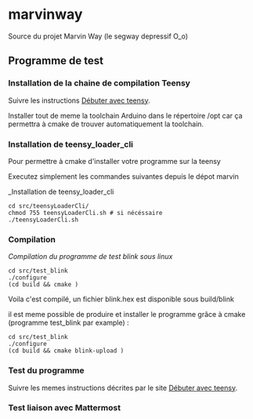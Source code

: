 # marvinway
Source du projet Marvin Way (le segway depressif O_o)

## Programme de test ##

### Installation de la chaine de compilation Teensy ###

Suivre les instructions [Débuter avec teensy](https://openclassrooms.com/courses/debuter-dans-l-informatique-embarquee-avec-teensy).

Installer tout de meme la toolchain Arduino dans le répertoire /opt car ça permettra à cmake de trouver automatiquement la toolchain.

### Installation de teensy_loader_cli

Pour permettre à cmake d'installer votre programme sur la teensy

Executez simplement les commandes suivantes depuis le dépot marvin

_Installation de teensy_loader_cli
~~~{.sh}
cd src/teensyLoaderCli/
chmod 755 teensyLoaderCli.sh # si nécéssaire
./teensyLoaderCli.sh
~~~

### Compilation ###

_Compilation du programme de test blink sous linux_

~~~{.sh}
cd src/test_blink
./configure
(cd build && cmake )
~~~

Voila c'est compilé, un fichier blink.hex est disponible sous build/blink

il est meme possible de produire et installer le programme grâce à cmake (programme test_blink par example) :

~~~{.sh}
cd src/test_blink
./configure
(cd build && cmake blink-upload )
~~~


### Test du programme ###

Suivre les memes instructions décrites par le site [Débuter avec teensy](https://openclassrooms.com/courses/debuter-dans-l-informatique-embarquee-avec-teensy).

### Test liaison avec Mattermost
